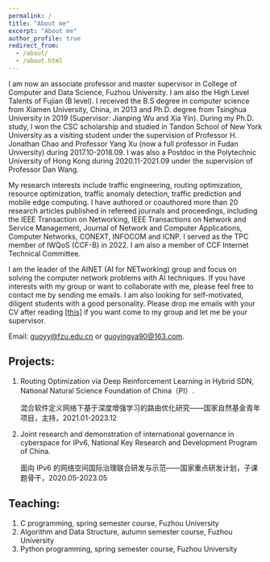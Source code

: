 ```yaml
---
permalink: /
title: "About me"
excerpt: "About me"
author_profile: true
redirect_from: 
  - /about/
  - /about.html
---
```

I am now an associate professor and master supervisor in College of Computer and Data Science, Fuzhou University. I am also the High Level Talents of Fujian (B level). I received the B.S degree in computer science from Xiamen University, China, in 2013 and Ph.D. degree from Tsinghua University in 2019 (Supervisor: Jianping Wu and Xia Yin). During my Ph.D. study, I won the CSC scholarship and studied in Tandon School of New York University as a visiting student under the supervision of Professor H. Jonathan Chao and Professor Yang Xu (now a full professor in Fudan University) during 2017.10-2018.09. I was also a Postdoc in the Polytechnic University of Hong Kong during 2020.11-2021.09 under the supervision of Professor Dan Wang.

My research interests include traffic engineering, routing optimization, resource optimization, traffic anomaly detection, traffic prediction and mobile edge computing. I have authored or coauthored more than 20 research articles published in refereed journals and proceedings, including the IEEE Transaction on Networking, IEEE Transactions on Network and Service Management, Journal of Network and Computer Applications, Computer Networks, CONEXT, INFOCOM and ICNP. I served as the TPC member of IWQoS (CCF-B) in 2022. I am also a member of CCF Internet Technical Committee.

I am the leader of the AINET (AI for NETworking) group and focus on solving the computer network problems with AI techniques. If you have interests with my group or want to collaborate with me, please feel free to contact me by sending me emails. I am also looking for self-motivated, diligent students with a good personality. Please drop me emails with your CV after reading <a href="../requirement .pptx" download="requirement .pptx">[this]</a> if you want come to my group and let me be your supervisor. 

Email: guoyy@fzu.edu.cn or guoyingya90@163.com.

Projects:
---
1. Routing Optimization via Deep Reinforcement Learning in Hybrid SDN, National Natural Science Foundation of China（PI）.
   
   混合软件定义网络下基于深度增强学习的路由优化研究——国家自然基金青年项目，主持，2021.01-2023.12

2. Joint research and demonstration of international governance in cyberspace for IPv6, National Key Research and Development Program of China.
   
    面向 IPv6 的网络空间国际治理联合研发与示范——国家重点研发计划，子课题骨干，2020.05-2023.05

Teaching:
---
1. C programming, spring semester course, Fuzhou University
2. Algorithm and Data Structure, autumn semester course, Fuzhou University
3. Python programming, spring semester course, Fuzhou University

